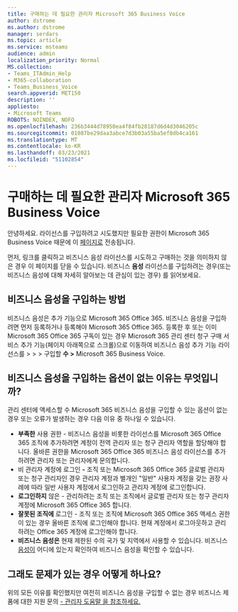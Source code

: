 ```yaml
---
title: 구매하는 데 필요한 관리자 Microsoft 365 Business Voice
author: dstrome
ms.author: dstrome
manager: serdars
ms.topic: article
ms.service: msteams
audience: admin
localization_priority: Normal
MS.collection:
- Teams_ITAdmin_Help
- M365-collaboration
- Teams_Business_Voice
search.appverid: MET150
description: ''
appliesto:
- Microsoft Teams
ROBOTS: NOINDEX, NOFO
ms.openlocfilehash: 236b3444d78950ea4f84fb28187d6d4d3046205c
ms.sourcegitcommit: 01087be29daa3abce7d3b03a55ba5ef8db4ca161
ms.translationtype: MT
ms.contentlocale: ko-KR
ms.lasthandoff: 03/23/2021
ms.locfileid: "51102854"
---
```

# <a name="admin-permissions-needed-to-buy-microsoft-365-business-voice"></a>구매하는 데 필요한 관리자 Microsoft 365 Business Voice

안녕하세요. 라이선스를 구입하려고 시도했지만 필요한 권한이 Microsoft 365 Business Voice 때문에 이 [페이지로](../whats-business-voice.md) 전송됩니다.

먼저, 링크를 클릭하고 비즈니스 음성 라이선스를 시도하고 구매하는 것을 의미하지 않은 경우 이 페이지를 닫을 수 있습니다. 비즈니스 **음성** 라이선스를 구입하려는 경우(또는 비즈니스 음성에 대해 자세히 알아보는 데 관심이 있는 경우) 를 읽어보세요.

## <a name="how-can-i-buy-business-voice"></a>비즈니스 음성을 구입하는 방법

비즈니스 음성은 추가 기능으로 Microsoft 365 Office 365. 비즈니스 음성을 구입하려면 먼저 등록하거나 등록해야 Microsoft 365 Office 365. 등록한 후 또는 이미 Microsoft 365 Office 365 구독이 있는 경우 Microsoft 365 관리 센터 청구 구매 서비스 추가 기능(페이지 아래쪽으로 스크롤)으로 이동하여 비즈니스 음성 추가 기능 라이선스를 [](https://admin.microsoft.com)  >    >    >   구입할 **수 >** Microsoft 365 Business Voice.

## <a name="why-dont-i-see-an-option-to-buy-business-voice"></a>비즈니스 음성을 구입하는 옵션이 없는 이유는 무엇입니까?

관리 센터에 액세스할 수 Microsoft 365 비즈니스 음성을 구입할 수 있는 옵션이 없는 경우 또는 오류가 발생하는 경우 다음 이유 중 하나일 수 있습니다.

- **부족한** 사용 권한 - 비즈니스 음성을 비롯한 라이선스를 Microsoft 365 Office 365 조직에 추가하려면 계정이 전역 관리자 또는 청구 관리자 역할을 할당해야 합니다. 올바른 권한을 Microsoft 365 Office 365 비즈니스 음성 라이선스를 추가하려면 관리자 또는 관리자에게 문의합니다.
- 비 관리자 계정에 로그인 **-** 조직 또는 Microsoft 365 Office 365 글로벌 관리자 또는 청구 관리자인 경우 관리자 계정과 별개인 "일반" 사용자 계정을 갖는 권장 사례에 따라 일반 사용자 계정에서 로그인하고 관리자 계정에 로그인합니다.
- **로그인하지** 않은 - 관리하려는 조직 또는 조직에서 글로벌 관리자 또는 청구 관리자 계정에 Microsoft 365 Office 365 합니다.
- **잘못된 조직에** 로그인 - 조직 또는 조직에 Microsoft 365 Office 365 액세스 권한이 있는 경우 올바른 조직에 로그인해야 합니다. 현재 계정에서 로그아웃하고 관리하려는 Office 365 계정에 로그인해야 합니다.
- **비즈니스 음성은** 현재 제한된 수의 국가 및 지역에서 사용할 수 있습니다. 비즈니스 [음성이](../whats-business-voice.md) 어디에 있는지 확인하여 비즈니스 음성을 확인할 수 있습니다.

## <a name="what-if-im-still-having-trouble"></a>그래도 문제가 있는 경우 어떻게 하나요?

위의 모든 이유를 확인했지만 여전히 비즈니스 음성을 구입할 수 없는 경우 비즈니스 제품에 대한 지원 문의 [- 관리자 도움말 을 참조하세요.](/microsoft-365/admin/contact-support-for-business-products)